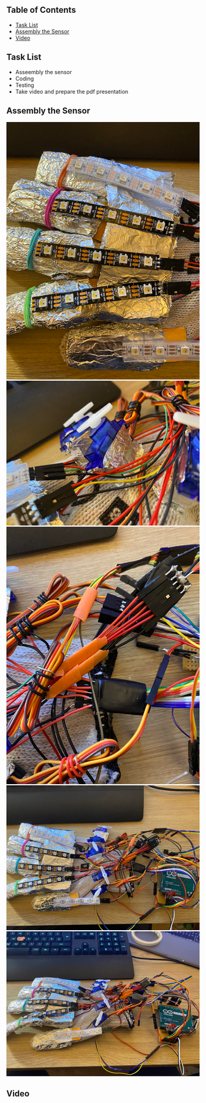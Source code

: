 ## Table of Contents
* [Task List](#task-list)
* [Assembly the Sensor](#assembly-the-sensor)
* [Video](#video)

## Task List
* Asseembly the sensor
* Coding
* Testing
* Take video and prepare the pdf presentation

## Assembly the Sensor
![Glove1](https://github.com/HarryWuuuuu/Pcomp-Final-Project/blob/6241e4a43c929bee68dd3b03cdf8120c22dc3308/Week%209/Week9-2.png)
![Glove2](https://github.com/HarryWuuuuu/Pcomp-Final-Project/blob/6241e4a43c929bee68dd3b03cdf8120c22dc3308/Week%209/Week9-3.png)
![Glove3](https://github.com/HarryWuuuuu/Pcomp-Final-Project/blob/6241e4a43c929bee68dd3b03cdf8120c22dc3308/Week%209/WEek9-4.png)
![Glove4](https://github.com/HarryWuuuuu/Pcomp-Final-Project/blob/6241e4a43c929bee68dd3b03cdf8120c22dc3308/Week%209/Week9-5.png)
![Glove5](https://github.com/HarryWuuuuu/Pcomp-Final-Project/blob/6241e4a43c929bee68dd3b03cdf8120c22dc3308/Week%209/Week9-1.png)

## Video

